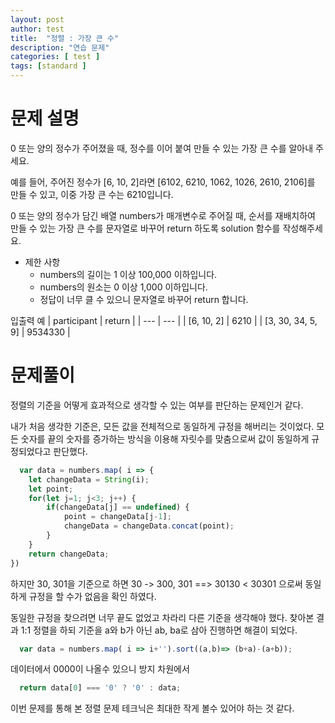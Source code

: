 ```yaml
---
layout: post
author: test
title:  "정렬 : 가장 큰 수"
description: "연습 문제"
categories: [ test ]
tags: [standard ]
---
```



# 문제 설명

  0 또는 양의 정수가 주어졌을 때, 정수를 이어 붙여 만들 수 있는 가장 큰 수를 알아내 주세요.

  예를 들어, 주어진 정수가 [6, 10, 2]라면 [6102, 6210, 1062, 1026, 2610, 2106]를 만들 수 있고, 이중 가장 큰 수는 6210입니다.

  0 또는 양의 정수가 담긴 배열 numbers가 매개변수로 주어질 때, 순서를 재배치하여 만들 수 있는 가장 큰 수를 문자열로 바꾸어 return 하도록 solution 함수를 작성해주세요.

  - 제한 사항
    - numbers의 길이는 1 이상 100,000 이하입니다.
    - numbers의 원소는 0 이상 1,000 이하입니다.
    - 정답이 너무 클 수 있으니 문자열로 바꾸어 return 합니다.

 입출력 예
 | participant | return |
 | --- | --- |
 | [6, 10, 2] | 6210 |
 | [3, 30, 34, 5, 9] | 9534330 |


# 문제풀이
  정렬의 기준을 어떻게 효과적으로 생각할 수 있는 여부를 판단하는 문제인거 같다. 
  
  내가 처음 생각한 기준은, 모든 값을 전체적으로 동일하게 규정을 해버리는 것이었다. 
  모든 숫자를 끝의 숫자를 증가하는 방식을 이용해 자릿수를 맞춤으로써 값이 동일하게 규정되었다고 판단했다.

```javascript
  var data = numbers.map( i => {
	let changeData = String(i);
    let point;
    for(let j=1; j<3; j++) {
        if(changeData[j] == undefined) { 
            point = changeData[j-1];
            changeData = changeData.concat(point);
        }
    }
    return changeData;
})
```
 하지만 30, 301을 기준으로 하면 30 -> 300, 301 
   ==> 30130 < 30301 으로써 동일하게 규정을 할 수가 없음을 확인 하였다. 

   동일한 규정을 찾으려면 너무 끝도 없었고 차라리 다른 기준을 생각해야 했다. 찾아본 결과 1:1 정렬을 하되 기준을 a와 b가 아닌 ab, ba로 삼아 진행하면 해결이 되었다.

```javascript
  var data = numbers.map( i => i+'').sort((a,b)=> (b+a)-(a+b));
```

데이터에서 0000이 나올수 있으니 방지 차원에서
```javascript
  return data[0] === '0' ? '0' : data;
```
  이번 문제를 통해 본 정렬 문제 테크닉은 최대한 작게 볼수 있어야 하는 것 같다.
  